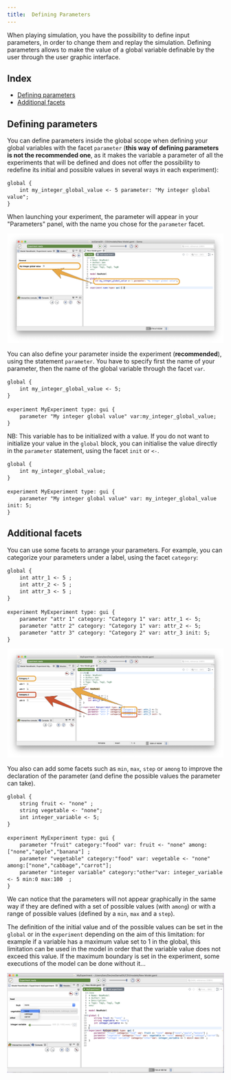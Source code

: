 ```yaml
---
title:  Defining Parameters
---
```


[//]: # (startConcept|define_parameters)
[//]: # (keyword|concept_parameter)
[//]: # (keyword|concept_gui)

When playing simulation, you have the possibility to define input parameters, in order to change them and replay the simulation. Defining parameters allows to make the value of a global variable definable by the user through the user graphic interface.

## Index

* [Defining parameters](#defining-parameters)
* [Additional facets](#additional-facets)

## Defining parameters

You can define parameters inside the global scope when defining your global variables with the facet `parameter` (**this way of defining parameters is not the recommended one**, as it makes the variable a parameter of all the experiments that will be defined and does not offer the possibility to redefine its initial and possible values in several ways in each experiment):

```
global {
    int my_integer_global_value <- 5 parameter: "My integer global value";
}
```

When launching your experiment, the parameter will appear in your "Parameters" panel, with the name you chose for the `parameter` facet.

![The Parameter View with a single parameter.](/resources/images/definingGUIExperiment/parameters_1.png)

You can also define your parameter inside the experiment (**recommended**), using the statement `parameter`. You have to specify first the name of your parameter, then the name of the global variable through the facet `var`.

```
global {
    int my_integer_global_value <- 5;
}

experiment MyExperiment type: gui {
    parameter "My integer global value" var:my_integer_global_value;
}
```

NB: This variable has to be initialized with a value. If you do not want to initialize your value in the `global` block, you can initialise the value directly in the `parameter` statement, using the facet `init` or `<-`.

```
global {
    int my_integer_global_value;
}

experiment MyExperiment type: gui {
    parameter "My integer global value" var: my_integer_global_value init: 5;
}
```

## Additional facets

You can use some facets to arrange your parameters. For example, you can categorize your parameters under a label, using the facet `category`:

```
global {
    int attr_1 <- 5 ;
    int attr_2 <- 5 ;
    int attr_3 <- 5 ;
}

experiment MyExperiment type: gui {
    parameter "attr 1" category: "Category 1" var: attr_1 <- 5;
    parameter "attr 2" category: "Category 1" var: attr_2 <- 5;
    parameter "attr 3" category: "Category 2" var: attr_3 init: 5;
}
```

![The Parameter view with several categories.](/resources/images/definingGUIExperiment/parameters_3_category.png)

You also can add some facets such as `min`, `max`, `step` or `among` to improve the declaration of the parameter (and define the possible values the parameter can take). 

```
global {
    string fruit <- "none" ;
    string vegetable <- "none";
    int integer_variable <- 5;
}

experiment MyExperiment type: gui {
    parameter "fruit" category:"food" var: fruit <- "none" among:["none","apple","banana"] ;
    parameter "vegetable" category:"food" var: vegetable <- "none" among:["none","cabbage","carrot"];
    parameter "integer variable" category:"other"var: integer_variable <- 5 min:0 max:100  ;
}

```

We can notice that the parameters will not appear graphically in the same way if they are defined with a set of possible values (with `among`) or with a range of possible values (defined by a `min`, `max` and a `step`).

The definition of the initial value and of the possible values can be set in the `global` or in the `experiment` depending on the aim of this limitation: for example if a variable has a maximum value set to 1 in the global, this limitation can be used in the model in order that the variable value does not exceed this value. If the maximum boundary is set in the experiment, some executions of the model can be done without it...

![Parameter View with parameters defined with possible values.](/resources/images/definingGUIExperiment/parameters_possible_values.png)

[//]: # (endConcept|define_parameters)
